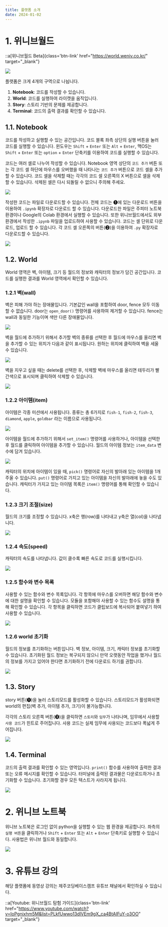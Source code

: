 ```yaml
---
title: 플랫폼 소개
date: 2024-01-02
---
```


# 1. 위니브월드

::a[위니브월드 Beta]{class='btn-link' href="https://world.weniv.co.kr/" target="\_blank"}

![](/images/wenivworld/platform-1.png)

플랫폼은 크게 4개의 구역으로 나뉩니다.

1. **Notebook**: 코드를 작성할 수 있습니다.
2. **World**: 코드를 실행하여 라이캣을 움직입니다.
3. **Story**: 스토리 기반의 문제를 제공합니다.
4. **Terminal**: 코드의 출력 결과를 확인할 수 있습니다.

## 1.1. Notebook

코드를 작성하고 실행할 수 있는 공간입니다.
코드 블록 좌측 상단의 실행 버튼을 눌러 코드를 실행할 수 있습니다.
윈도우는 `Shift` + `Enter` 또는 `Alt` + `Enter`,
맥OS는 `Shift` + `Enter` 또는 `option` + `Enter` 단축키를 이용하여 코드를 실행할 수 있습니다.

코드는 여러 셀로 나누어 작성할 수 있습니다. Notebook 영역 상단의 `코드 추가` 버튼 또는 각 코드 셀 하단에 마우스를 오버했을 때 나타나는 `코드 추가` 버튼으로 코드 셀을 추가할 수 있습니다. 코드 셀을 삭제할 때는 각각의 코드 셀 오른쪽의 X 버튼으로 셀을 삭제할 수 있습니다. 삭제된 셀은 다시 되돌릴 수 없으니 주의해 주세요.

![](/images/wenivworld/platform-2.png)

작성한 코드는 파일로 다운로드할 수 있습니다. 전체 코드는 ➊에 있는 다운로드 버튼을 이용하여 `.ipynb` 확장자로 다운로드 할 수 있습니다. 다운로드한 파일은 주피터 노트북 환경이나 Google의 Colab 환경에서 실행할 수 있습니다. 또한 위니브월드에서도 외부 환경에서 작성한 `.ipynb` 파일을 업로드하여 사용할 수 있습니다. 코드는 셀 단위로 다운로드, 업로드 할 수 있습니다. 각 코드 셀 오른쪽의 버튼(➋)을 이용하여 `.py` 확장자로 다운로드할 수 있습니다.

![](/images/wenivworld/platform-3.png)

## 1.2. World

World 영역은 벽, 아이템, 크기 등 월드의 정보와 캐릭터의 정보가 담긴 공간입니다. 코드를 실행한 결과를 World 영역에서 확인할 수 있습니다.

### 1.2.1 벽(wall)

벽은 피해 가야 하는 장애물입니다. 기본값인 wall을 포함하여 door, fence 모두 이동할 수 없습니다. door는 `open_door()` 명령어를 사용하여 제거할 수 있습니다. fence는 wall과 동일한 기능이며 색만 다른 장애물입니다.

![](/images/wenivworld/platform-4.png)

벽을 월드에 추가하기 위해서 추가할 벽의 종류를 선택한 후 월드에 마우스를 올리면 벽을 추가할 수 있는 위치가 다음과 같이 표시됩니다. 원하는 위치에 클릭하여 벽을 세울 수 있습니다.

![](/images/wenivworld/platform-5.png)

벽을 지우고 싶을 때는 delete를 선택한 후, 삭제할 벽에 마우스를 올리면 테두리가 빨간색으로 표시되며 클릭하여 삭제할 수 있습니다.

![](/images/wenivworld/platform-6.png)

### 1.2.2 아이템(item)

아이템은 각종 미션에서 사용됩니다. 종류는 총 6가지로 `fish-1`, `fish-2`, `fish-3`, `diamond`, `apple`, `goldbar` 라는 이름으로 사용됩니다.

![](/images/wenivworld/platform-7.png)

아이템을 월드에 추가하기 위해서 `set_item()` 명령어를 사용하거나, 아이템을 선택한 후 월드를 클릭하여 아이템을 추가할 수 있습니다. 월드의 아이템 정보는 `item_data` 변수에 담겨 있습니다.

![](/images/wenivworld/platform-8.png)

캐릭터의 위치에 아이템이 있을 때, `pick()` 명령어로 자신의 발아래 있는 아이템을 1개 주울 수 있습니다. `put()` 명령어로 가지고 있는 아이템을 자신의 발아래에 놓을 수도 있습니다. 캐릭터가 가지고 있는 아이템 목록은 `item()` 명령어를 통해 확인할 수 있습니다.

### 1.2.3 크기 조절(size)

월드의 크기를 조정할 수 있습니다. x축은 행(row)를 나타내고 y축은 열(col)을 나타냅니다.

![](/images/wenivworld/platform-9.png)

### 1.2.4 속도(speed)

캐릭터의 속도를 나타냅니다. 값이 클수록 빠른 속도로 코드를 실행시킵니다.

![](/images/wenivworld/platform-10.png)

### 1.2.5 함수와 변수 목록

사용할 수 있는 함수와 변수 목록입니다. 각 항목에 마우스를 오버하면 해당 함수와 변수에 대한 설명을 확인할 수 있습니다. 모듈을 포함해야 사용할 수 있는 함수도 설명을 통해 확인할 수 있습니다. 각 항목을 클릭하면 코드가 클립보드에 복사되어 붙여넣기 하여 사용할 수 있습니다.

![](/images/wenivworld/platform-11.png)

### 1.2.6 world 초기화

월드의 정보를 초기화하는 버튼입니다. 벽 정보, 아이템, 크기, 캐릭터 정보를 초기화할 수 있습니다. 초기화된 월드 정보는 복구되지 않으니 만약 오랫동안 작업을 했거나 월드의 정보를 가지고 있어야 한다면 초기화하기 전에 다운로드 하기를 권합니다.

![](/images/wenivworld/platform-12.png)

## 1.3. Story

story 버튼(➊)을 눌러 스토리모드를 활성화할 수 있습니다. 스토리모드가 활성화되면 world의 편집(벽 추가, 아이템 추가, 크기)이 불가능합니다.

각각의 스토리 오른쪽 버튼(➌)을 클릭하면 `스토리`와 `임무`가 나타나며, 임무에서 사용할 `사용 코드`가 힌트로 주어집니다. 사용 코드는 실제 임무에 사용되는 코드보다 폭넓게 주어집니다.

![](/images/wenivworld/platform-13.png)

## 1.4. Terminal

코드의 출력 결과를 확인할 수 있는 영역입니다. `print()` 함수를 사용하여 출력한 결과 또는 오류 메시지를 확인할 수 있습니다. 터미널에 출력된 결과물은 다운로드하거나 초기화할 수 있습니다. 초기화할 경우 모든 텍스트가 사라지게 됩니다.

![](/images/wenivworld/platform-14.png)

# 2. 위니브 노트북

위니브 노트북은 로그인 없이 python을 실행할 수 있는 웹 환경을 제공합니다. 좌측의 `실행 버튼`을 클릭하거나 `Shift` + `Enter` 또는 `Alt` + `Enter` 단축키로 실행할 수 있습니다. 사용법은 위니브 월드와 동일합니다.

![](/images/wenivworld/platform-15.png)

# 3. 유튜브 강의

해당 플랫폼에 동영상 강의는 제주코딩베이스캠프 유튜브 채널에서 확인하실 수 있습니다.

::a[Youtube: 위니브월드 탐험 가이드]{class='btn-link' href="https://www.youtube.com/watch?v=IoPgnixhm5M&list=PLkfUwwo13dlVEm9gX_ca4BtAIFuY-o3OO" target="\_blank"}
